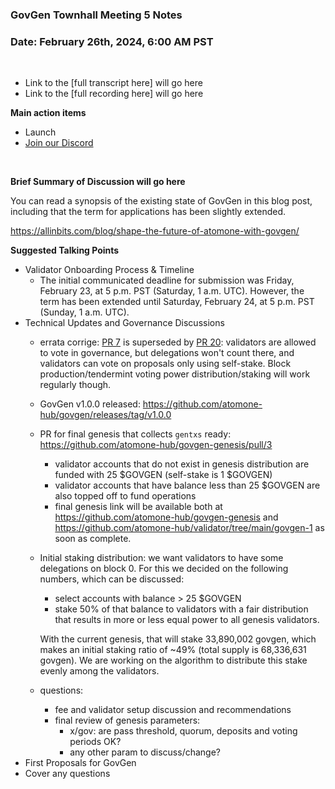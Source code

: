 ### **GovGen Townhall Meeting 5 Notes**

### Date: February 26th, 2024, 6:00 AM PST

<br> 

- Link to the [full transcript here] will go here
- Link to the [full recording here] will go here

**Main action items**

- Launch
- [Join our Discord](https://discord.gg/atomone)

<br> 

**Brief Summary of Discussion will go here**

You can read a synopsis of the existing state of GovGen in this blog post, including that the term for applications has been slightly extended. 

https://allinbits.com/blog/shape-the-future-of-atomone-with-govgen/

**Suggested Talking Points**
- Validator Onboarding Process & Timeline
  - The initial communicated deadline for submission was Friday, February 23, at 5 p.m. PST (Saturday, 1 a.m. UTC). However, the term has been extended until Saturday, February 24, at 5 p.m. PST (Sunday, 1 a.m. UTC). 
- Technical Updates and Governance Discussions
  - errata corrige: [PR 7](https://github.com/atomone-hub/govgen/issues/7) is superseded by [PR 20](https://github.com/atomone-hub/govgen/issues/20): validators are allowed to vote in governance, but delegations won't count there, and validators can vote on proposals only using self-stake. Block production/tendermint voting power distribution/staking will work regularly though.
  - GovGen v1.0.0 released: https://github.com/atomone-hub/govgen/releases/tag/v1.0.0
  - PR for final genesis that collects `gentxs` ready: https://github.com/atomone-hub/govgen-genesis/pull/3
    - validator accounts that do not exist in genesis distribution are funded with 25 $GOVGEN (self-stake is 1 $GOVGEN)
    - validator accounts that have balance less than 25 $GOVGEN are also topped off to fund operations
    - final genesis link will be available both at https://github.com/atomone-hub/govgen-genesis and https://github.com/atomone-hub/validator/tree/main/govgen-1 as soon as complete.
  - Initial staking distribution: we want validators to have some delegations on block 0. For this we decided on the following numbers, which can be discussed:
    - select accounts with balance > 25 $GOVGEN
    - stake 50% of that balance to validators with a fair distribution that results in more or less equal power to all genesis validators. 
    
    With the current genesis, that will stake 33,890,002 govgen, which makes an initial staking ratio of ~49% (total supply is 68,336,631 govgen). We are working on the algorithm to distribute this stake evenly among the validators.
  - questions:
    - fee and validator setup discussion and recommendations
    - final review of genesis parameters:
      - x/gov: are pass threshold, quorum, deposits and voting periods OK?
      - any other param to discuss/change?
- First Proposals for GovGen
- Cover any questions
